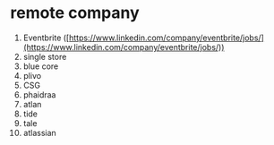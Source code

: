 # remote company

1. Eventbrite ([https://www.linkedin.com/company/eventbrite/jobs/](https://www.linkedin.com/company/eventbrite/jobs/))
2. single store
3. blue core
4. plivo
5. CSG
6. phaidraa
7. atlan
8. tide
9. tale
10. atlassian